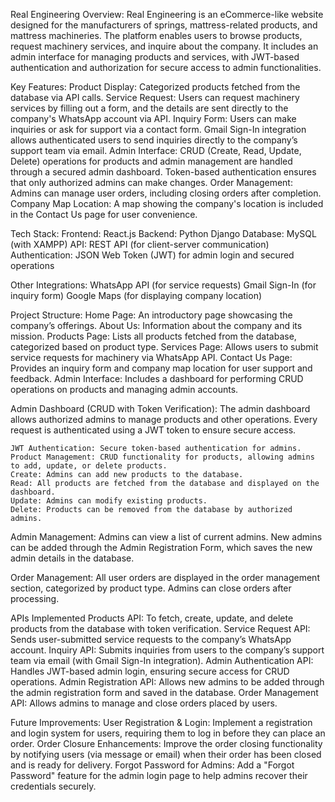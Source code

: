 Real Engineering
Overview:
    Real Engineering is an eCommerce-like website designed for the manufacturers of springs, mattress-related products, and mattress machineries. 
    The platform enables users to browse products, request machinery services, and inquire about the company. 
    It includes an admin interface for managing products and services, with JWT-based authentication and authorization for secure access to admin functionalities.

Key Features:
    Product Display: Categorized products fetched from the database via API calls.
    Service Request: Users can request machinery services by filling out a form, and the details are sent directly to the company's WhatsApp account via API.
    Inquiry Form: Users can make inquiries or ask for support via a contact form. 
	          Gmail Sign-In integration allows authenticated users to send inquiries directly to the company’s support team via email.
    Admin Interface: CRUD (Create, Read, Update, Delete) operations for products and admin management are handled through a secured admin dashboard. 
		     Token-based authentication ensures that only authorized admins can make changes.
    Order Management: Admins can manage user orders, including closing orders after completion. 
    Company Map Location: A map showing the company's location is included in the Contact Us page for user convenience.
    
Tech Stack:
    Frontend: React.js
    Backend: Python Django
    Database: MySQL (with XAMPP)
    API: REST API (for client-server communication)
    Authentication: JSON Web Token (JWT) for admin login and secured operations
    
Other Integrations:
    WhatsApp API (for service requests)
    Gmail Sign-In (for inquiry form)
    Google Maps (for displaying company location)
    
Project Structure:
    Home Page: An introductory page showcasing the company’s offerings.
    About Us: Information about the company and its mission.
    Products Page: Lists all products fetched from the database, categorized based on product type.
    Services Page: Allows users to submit service requests for machinery via WhatsApp API.
    Contact Us Page: Provides an inquiry form and company map location for user support and feedback.
    Admin Interface: Includes a dashboard for performing CRUD operations on products and managing admin accounts.
    
Admin Dashboard (CRUD with Token Verification):
    The admin dashboard allows authorized admins to manage products and other operations. 
    Every request is authenticated using a JWT token to ensure secure access.

    JWT Authentication: Secure token-based authentication for admins.
    Product Management: CRUD functionality for products, allowing admins to add, update, or delete products.
    Create: Admins can add new products to the database.
    Read: All products are fetched from the database and displayed on the dashboard.
    Update: Admins can modify existing products.
    Delete: Products can be removed from the database by authorized admins.
    
Admin Management:
    Admins can view a list of current admins.
    New admins can be added through the Admin Registration Form, which saves the new admin details in the database.
    
Order Management:
    All user orders are displayed in the order management section, categorized by product type. Admins can close orders after processing.

APIs Implemented
    Products API: To fetch, create, update, and delete products from the database with token verification.
    Service Request API: Sends user-submitted service requests to the company’s WhatsApp account.
    Inquiry API: Submits inquiries from users to the company’s support team via email (with Gmail Sign-In integration).
    Admin Authentication API: Handles JWT-based admin login, ensuring secure access for CRUD operations.
    Admin Registration API: Allows new admins to be added through the admin registration form and saved in the database.
    Order Management API: Allows admins to manage and close orders placed by users.

Future Improvements:
    User Registration & Login: Implement a registration and login system for users, requiring them to log in before they can place an order.
    Order Closure Enhancements: Improve the order closing functionality by notifying users (via message or email) when their order has been closed and is ready for delivery.
    Forgot Password for Admins: Add a "Forgot Password" feature for the admin login page to help admins recover their credentials securely.
